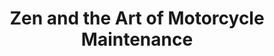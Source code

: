---
title: "Zen and the Art of Motorcycle Maintenance"
bookCover: "/assets/book-covers/zen-and-the-art-of-motorcycle-maintenance.jpg"
slug: "zen-and-the-art-of-motorcycle-maintenance"
bookAuthor: "Robert M. Pirsig"
rating: 10
done: false
tags: []
summary: false
detailedNotes: false
amazonLink: ""

---